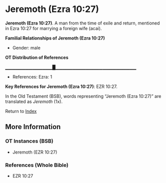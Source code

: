 # Jeremoth (Ezra 10:27)
**Jeremoth (Ezra 10:27)**. 
A man from the time of exile and return, mentioned in Ezra 10:27 for marrying a foreign wife (acai). 




**Familial Relationships of Jeremoth (Ezra 10:27)**


* Gender: male


**OT Distribution of References**

▁▁▁▁▁▁▁▁▁▁▁▁▁▁█▁▁▁▁▁▁▁▁▁▁▁▁▁▁▁▁▁▁▁▁▁▁▁▁
* References: Ezra: 1



**Key References for Jeremoth (Ezra 10:27)**: 
EZR 10:27. 


In the Old Testament (BSB), words representing “Jeremoth (Ezra 10:27)” are translated as 
*Jeremoth* (1x). 




Return to [Index](00-Index.md)

## More Information

### OT Instances (BSB)

* Jeremoth (EZR 10:27)



### References (Whole Bible)

* EZR 10:27



